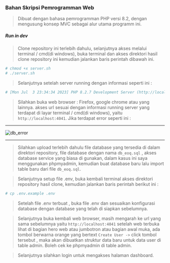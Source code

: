### Bahan Skripsi Pemrogramman Web

> Dibuat dengan bahasa pemrogramman PHP versi 8.2, dengan mengusung konsep MVC sebagai alur utama programm ini.


##### Run in dev
> Clone repository ini terlebih dahulu, selanjutnya akses melalui terminal / cmd(di windows), buka terminal dan akses direktori hasil clone repository ini kemudian jalankan baris perintah dibawah ini.  

```bash
# chmod +x server.sh
# ./server.sh
```  

> Selanjutnya setelah server running dengan informasi seperti ini :  

```bash
# [Mon Jul  3 23:34:34 2023] PHP 8.2.7 Development Server (http://localhost:4041) started
```  

> Silahkan buka web browser : Firefox, google chrome atau yang lainnya. akses url sesuai dengan informasi running server yang terdapat di layar terminal / cmd(di windows), yaitu ```http://localhost:4041```. Jika terdapat error seperti ini :

***
![db_error](https://github.com/codesyariah122/skripsi/assets/13291805/0cd005de-2db2-4eab-aacf-99225d1725a7)

***  

> Silahkan upload terlebih dahulu file database yang tersedia di dalam direktori repository, file database dengan nama ```db_eoq.sql``` , akses database service yang biasa di gunakan, dalam kasus ini saya menggunakan phpmyadmin, kemudian buat database baru lalu import table baru dari file ```db_eoq.sql```.

> Selanjutnya setup file .env, buka kembali terminal akses direktori repository hasil clone, kemudian jalankan baris perintah berikut ini :

```bash
# cp .env.example .env
``` 

> Setelah file .env terbuat , buka file .env dan sesuaikan konfigurasi database dengan database yang telah di siapkan sebelumnya.

> Selanjutnya buka kembali web browser, masih mengarah ke url yang sama sebelumnya yaitu ```http://localhost:4041``` setelah web terbuka lihat di bagian hero web atau jumbotron atau bagian awal muka, ada tombol berwarna orange yang bertext ```Create User ->```  click tombol tersebut , maka akan dibuatkan struktur data baru untuk data user di table admin. Boleh cek ke phpmyadmin di table admin.

> Selanjutnya silahkan login untuk mengakses halaman dashboard.